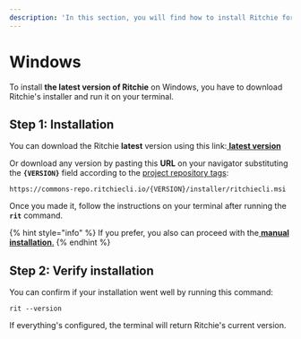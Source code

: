 ```yaml
---
description: 'In this section, you will find how to install Ritchie for Windows.'
---
```


# Windows

To install **the latest version of Ritchie** on Windows, you have to download Ritchie's installer and run it on your terminal. 

## Step 1: Installation

You can download the Ritchie **latest** version using this link:[ **latest version**](https://commons-repo.ritchiecli.io/latest/ritchiecli.msi)

Or download any version by pasting this **URL** on your navigator substituting the **`{VERSION}`** field according to the [project repository tags](https://github.com/ZupIT/ritchie-cli/tags):

```text
https://commons-repo.ritchiecli.io/{VERSION}/installer/ritchiecli.msi
```

Once you made it, follow the instructions on your terminal after running the **`rit`** command.

{% hint style="info" %}
If you prefer, you also can proceed with the[ **manual installation**.](manual-installation.md)
{% endhint %}

## Step 2: Verify installation 

You can confirm if your installation went well by running this command: 

```text
rit --version
```

If everything's configured, the terminal will return Ritchie's current version.  

